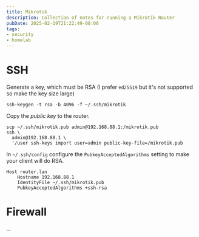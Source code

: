 ```yaml
---
title: Mikrotik
description: Collection of notes for running a Mikrotik Router
pubDate: 2025-02-19T21:22:49-08:00
tags:
- security
- homelab
---
```


# SSH

Generate a key, which must be RSA (I prefer `ed25519` but it's not supported so
make the key size large)

```
ssh-keygen -t rsa -b 4096 -f ~/.ssh/mikrotik
```

Copy the *public key* to the router.

```
scp ~/.ssh/mikrotik.pub admin@192.168.88.1:/mikrotik.pub
ssh \
  admin@192.168.88.1 \
  '/user ssh-keys import user=admin public-key-file=/mikrotik.pub
```

In `~/.ssh/config` configure the `PubkeyAcceptedAlgorithms` setting to make your client will do RSA.

```
Host router.lan
    Hostname 192.168.88.1
    IdentityFile ~/.ssh/mikrotik.pub
    PubkeyAcceptedAlgorithms +ssh-rsa
```

# Firewall

...

